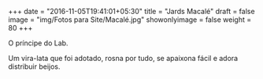 +++
date = "2016-11-05T19:41:01+05:30"
title = "Jards Macalé"
draft = false
image = "img/Fotos para Site/Macalé.jpg"
showonlyimage = false
weight = 80
+++

<!--more-->
O príncipe do Lab.

Um vira-lata que foi adotado, rosna por tudo, se apaixona fácil e adora distribuir beijos.
